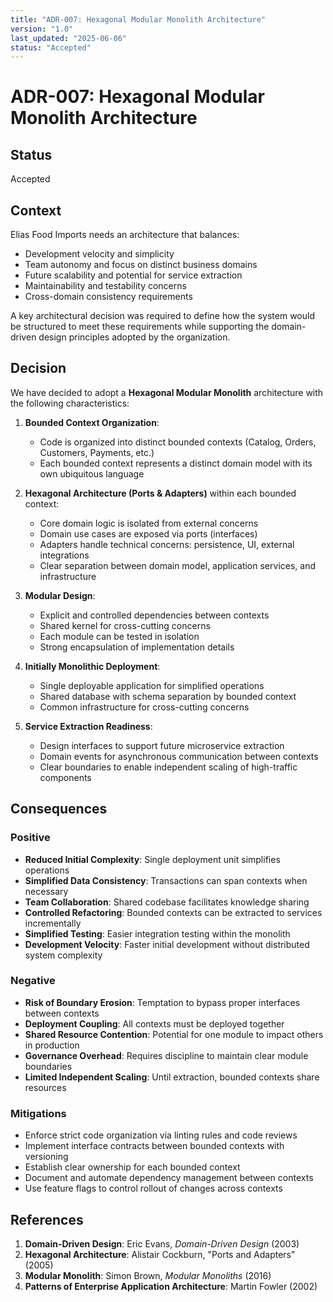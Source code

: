 ```yaml
---
title: "ADR-007: Hexagonal Modular Monolith Architecture"
version: "1.0"
last_updated: "2025-06-06"
status: "Accepted"
---
```


# ADR-007: Hexagonal Modular Monolith Architecture

## Status
Accepted

## Context
Elias Food Imports needs an architecture that balances:
- Development velocity and simplicity
- Team autonomy and focus on distinct business domains
- Future scalability and potential for service extraction
- Maintainability and testability concerns
- Cross-domain consistency requirements

A key architectural decision was required to define how the system would be structured to meet these requirements while supporting the domain-driven design principles adopted by the organization.

## Decision
We have decided to adopt a **Hexagonal Modular Monolith** architecture with the following characteristics:

1. **Bounded Context Organization**: 
   - Code is organized into distinct bounded contexts (Catalog, Orders, Customers, Payments, etc.)
   - Each bounded context represents a distinct domain model with its own ubiquitous language

2. **Hexagonal Architecture (Ports & Adapters)** within each bounded context:
   - Core domain logic is isolated from external concerns 
   - Domain use cases are exposed via ports (interfaces)
   - Adapters handle technical concerns: persistence, UI, external integrations
   - Clear separation between domain model, application services, and infrastructure

3. **Modular Design**:
   - Explicit and controlled dependencies between contexts
   - Shared kernel for cross-cutting concerns
   - Each module can be tested in isolation
   - Strong encapsulation of implementation details

4. **Initially Monolithic Deployment**:
   - Single deployable application for simplified operations
   - Shared database with schema separation by bounded context
   - Common infrastructure for cross-cutting concerns

5. **Service Extraction Readiness**:
   - Design interfaces to support future microservice extraction
   - Domain events for asynchronous communication between contexts
   - Clear boundaries to enable independent scaling of high-traffic components

## Consequences

### Positive
- **Reduced Initial Complexity**: Single deployment unit simplifies operations
- **Simplified Data Consistency**: Transactions can span contexts when necessary
- **Team Collaboration**: Shared codebase facilitates knowledge sharing
- **Controlled Refactoring**: Bounded contexts can be extracted to services incrementally
- **Simplified Testing**: Easier integration testing within the monolith
- **Development Velocity**: Faster initial development without distributed system complexity

### Negative
- **Risk of Boundary Erosion**: Temptation to bypass proper interfaces between contexts
- **Deployment Coupling**: All contexts must be deployed together
- **Shared Resource Contention**: Potential for one module to impact others in production
- **Governance Overhead**: Requires discipline to maintain clear module boundaries
- **Limited Independent Scaling**: Until extraction, bounded contexts share resources

### Mitigations
- Enforce strict code organization via linting rules and code reviews
- Implement interface contracts between bounded contexts with versioning
- Establish clear ownership for each bounded context
- Document and automate dependency management between contexts
- Use feature flags to control rollout of changes across contexts

## References
1. **Domain-Driven Design**: Eric Evans, *Domain-Driven Design* (2003)
2. **Hexagonal Architecture**: Alistair Cockburn, "Ports and Adapters" (2005)
3. **Modular Monolith**: Simon Brown, *Modular Monoliths* (2016)
4. **Patterns of Enterprise Application Architecture**: Martin Fowler (2002)
